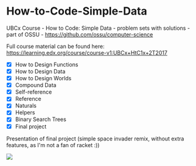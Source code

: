 # How-to-Code-Simple-Data
UBCx Course - How to Code: Simple Data - problem sets with solutions - part of OSSU - https://github.com/ossu/computer-science

Full course material can be found here: https://learning.edx.org/course/course-v1:UBCx+HtC1x+2T2017

- [x] How to Design Functions
- [x] How to Design Data
- [x] How to Design Worlds
- [x] Compound Data
- [x] Self-reference
- [x] Reference
- [x] Naturals
- [x] Helpers
- [x] Binary Search Trees
- [x] Final project

Presentation of final project (simple space invader remix, without extra features, as I'm not a fan of racket :))

![](https://github.com/Lastferbbs/How-to-Code-Simple-Data/blob/main/final.gif)
